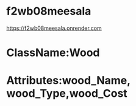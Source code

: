 # f2wb08meesala
https://f2wb08meesala.onrender.com

# ClassName:Wood
# Attributes:wood_Name, wood_Type,wood_Cost
